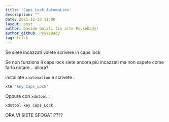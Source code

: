 ```yaml
---
title: 'Caps Lock Automation'
description: ""
date: 2021-12-30 11:00
layout: post
author: Davide Galati (in arte PsykeDady)
author_github: PsykeDady
tag: trick
---
```


Se siete incazzati volete scrivere in caps lock

Se non funziona il caps lock siete ancora più incazzati ma non sapete come farlo notare... allora?

installate `xautomation` e scrivete :  

```bash
xte "key Caps_Lock"  
```

Oppure con `xdotool` :  

```bash
xdotool key Caps_Lock 
```

ORA VI SIETE SFOGATI????
